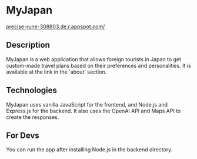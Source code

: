# MyJapan
[precise-rune-308803.de.r.appspot.com/](https://precise-rune-308803.de.r.appspot.com/)
## Description
MyJapan is a web application that allows foreign tourists in Japan to get custom-made travel plans based on their preferences and personalities. It is available at the link in the 'about' section.
## Technologies
MyJapan uses vanilla JavaScript for the frontend, and Node.js and Express.js for the backend. It also uses the OpenAI API and Maps API to create the responses.
## For Devs
You can run the app after installing Node.js in the backend directory.
